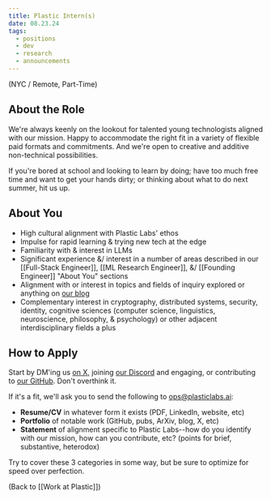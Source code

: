 ```yaml
---
title: Plastic Intern(s)
date: 08.23.24
tags:
  - positions
  - dev
  - research
  - announcements
---
```

(NYC / Remote, Part-Time)

## About the Role
We're always keenly on the lookout for talented young technologists aligned with our mission. Happy to accommodate the right fit in a variety of flexible paid formats and commitments. And we're open to creative and additive non-technical possibilities.

If you're bored at school and looking to learn by doing; have too much free time and want to get your hands dirty; or thinking about what to do next summer, hit us up.

## About You
- High cultural alignment with Plastic Labs' ethos
- Impulse for rapid learning & trying new tech at the edge
- Familiarity with & interest in LLMs
- Significant experience &/ interest in a number of areas described in our [[Full-Stack Engineer]], [[ML Research Engineer]], &/ [[Founding Engineer]] "About You" sections
- Alignment with or interest in topics and fields of inquiry explored or anything on [our blog](https://blog.plasticlabs.ai)
- Complementary interest in cryptography, distributed systems, security, identity, cognitive sciences (computer science, linguistics, neuroscience, philosophy, & psychology) or other adjacent interdisciplinary fields a plus

## How to Apply
Start by DM'ing us [on X](https://x.com/plastic_labs), joining [our Discord](https://discord.gg/plasticlabs) and engaging, or contributing to [our GitHub](https://github.com/plastic-labs). Don't overthink it.

If it's a fit, we'll ask you to send the following to ops@plasticlabs.ai:
- **Resume/CV** in whatever form it exists (PDF, LinkedIn, website, etc)
- **Portfolio** of notable work (GitHub, pubs, ArXiv, blog, X, etc)
- **Statement** of alignment specific to Plastic Labs--how do you identify with our mission, how can you contribute, etc? (points for brief, substantive, heterodox)

Try to cover these 3 categories in some way, but be sure to optimize for speed over perfection.


(Back to [[Work at Plastic]])